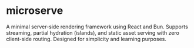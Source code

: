 # microserve

A minimal server-side rendering framework using React and Bun. Supports streaming, partial hydration (islands), and static asset serving with zero client-side routing. Designed for simplicity and learning purposes.
